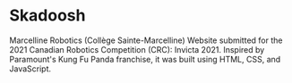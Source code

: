 # Skadoosh
Marcelline Robotics (Collège Sainte-Marcelline) Website submitted for the 2021 Canadian Robotics Competition (CRC): Invicta 2021. Inspired by Paramount's Kung Fu Panda franchise, it was built using HTML, CSS, and JavaScript. 
